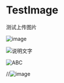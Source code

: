 # TestImage
测试上传图片

![image](https://github.com/liuhongjun719/TestImage/blob/master/Images/1.png)

![说明文字](/screenshots/1.png)



![ABC](http://www.baidu.com/img/bdlogo.gif) 


//![image](https://github.com/lookingstars/RNMeituan/blob/master/screenshots/2.png)  
